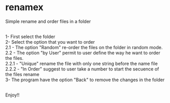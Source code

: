 # renamex

Simple rename and order files in a folder<br><br>

1- First select the folder<br>
2- Select the option that you want to order<br>
 2.1 - The option "Random" re-order the files on the folder in random mode.<br>
 2.2 - The option "by User" permit to user define the way he want to order the files.<br>
  2.2.1 - "Unique" rename the file with only one string before the name file<br>
  2.2.2 - "In Order" suggest to user take a number to start the secuence of the files rename<br>
3- The program have the option "Back" to remove the changes in the folder<br><br>

Enjoy!!
